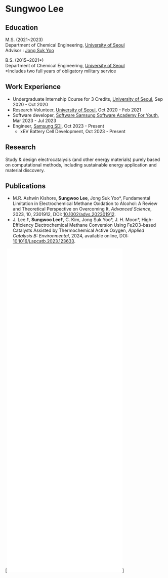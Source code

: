 # Sungwoo Lee

## Education

M.S. (2021~2023)  
Department of Chemical Engineering, [University of Seoul](https://www.uos.ac.kr/)  
Advisor : [Jong Suk Yoo](http://yooresearch.wordpress.com)


B.S. (2015~2021*)  
Department of Chemical Engineering, [University of Seoul](https://www.uos.ac.kr/)  
*Includes two full years of obligatory military service


## Work Experience

- Undergraduate Internship Course for 3 Credits, [University of Seoul](https://www.uos.ac.kr/), Sep 2020 - Oct 2020
- Research Volunteer, [University of Seoul](https://www.uos.ac.kr/), Oct 2020 - Feb 2021
- Software developer, [Software Samsung Software Academy For Youth](https://www.ssafy.com/), Mar 2023 - Jul 2023
- Engineer, [Samsung SDI](https://www.samsungsdi.co.kr/), Oct 2023 - Present
  - xEV Battery Cell Development, Oct 2023 - Present


## Research

Study & design electrocatalysis (and other energy materials) purely based on computational methods, including sustainable energy application and material discovery.


## Publications

- M.R. Ashwin Kishore, **Sungwoo Lee**, Jong Suk Yoo\*, Fundamental Limitation in Electrochemical Methane Oxidation to Alcohol: A Review and Theoretical Perspective on Overcoming It, _Advanced Science_, 2023, 10, 2301912, DOI: [10.1002/advs.202301912](https://doi.org/10.1002/advs.202301912).
- J. Lee.‡, **Sungwoo Lee‡**, C. Kim, Jong Suk Yoo\*, J. H. Moon\*, High-Efficiency Electrochemical Methane Conversion Using Fe2O3-based Catalysts Assisted by Thermochemical Active Oxygen, _Applied Catalysis B: Environmental_, 2024, available online, DOI: [10.1016/j.apcatb.2023.123633](https://doi.org/10.1016/j.apcatb.2023.123633).


[![Metrics](./github-metrics.svg)]
